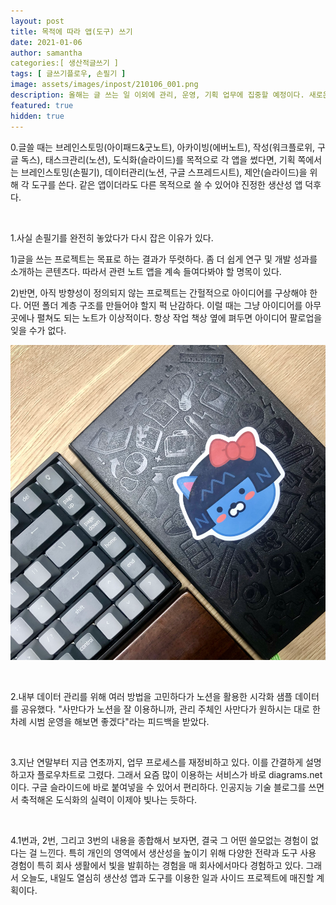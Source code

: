 ```yaml
---
layout: post
title: 목적에 따라 앱(도구) 쓰기
date: 2021-01-06
author: samantha
categories:[ 생산적글쓰기 ]
tags: [ 글쓰기플로우, 손필기 ]
image: assets/images/inpost/210106_001.png
description: 올해는 글 쓰는 일 이외에 관리, 운영, 기획 업무에 집중할 예정이다. 새로운 업무에 대하 프로세스를 짜고 있는데, 이거 왠 걸. 지금까지 쌓아온 생산성 앱 사용 노하우를 10000% 사용하고 있잖아?
featured: true
hidden: true
---
```


0.글쓸 때는 브레인스토밍(아이패드&굿노트), 아카이빙(에버노트), 작성(워크플로위, 구글 독스), 태스크관리(노션), 도식화(슬라이드)를 목적으로 각 앱을 썼다면, 기획 쪽에서는 브레인스토밍(손필기), 데이터관리(노션, 구글 스프레드시트), 제안(슬라이드)을 위해 각 도구를 쓴다. 같은 앱이더라도 다른 목적으로 쓸 수 있어야 진정한 생산성 앱 덕후다. 

<br/>

1.사실 손필기를 완전히 놓았다가 다시 잡은 이유가 있다.

1)글을 쓰는 프로젝트는 목표로 하는 결과가 뚜렷하다. 좀 더 쉽게 연구 및 개발 성과를 소개하는 콘텐츠다. 따라서 관련 노트 앱을 계속 들여다봐야 할 명목이 있다.

2)반면, 아직 방향성이 정의되지 않는 프로젝트는 간헐적으로 아이디어를 구상해야 한다. 어떤 폴더 계층 구조를 만들어야 할지 퍽 난감하다. 이럴 때는 그냥 아이디어를 아무 곳에나 펼쳐도 되는 노트가 이상적이다. 항상 작업 책상 옆에 펴두면 아이디어 팔로업을 잊을 수가 없다.

![001](https://github.com/samantha-writer/blog/blob/master/assets/images/inpost/210106_001.png?raw=true)

<br/>

2.내부 데이터 관리를 위해 여러 방법을 고민하다가 노션을 활용한 시각화 샘플 데이터를 공유했다. "사만다가 노션을 잘 이용하니까, 관리 주체인 사만다가 원하시는 대로 한 차례 시범 운영을 해보면 좋겠다"라는 피드백을 받았다.

<br/>

3.지난 연말부터 지금 연초까지, 업무 프로세스를 재정비하고 있다. 이를 간결하게 설명하고자 플로우차트로 그렸다. 그래서 요즘 많이 이용하는 서비스가 바로 diagrams.net이다. 구글 슬라이드에 바로 붙여넣을 수 있어서 편리하다. 인공지능 기술 블로그를 쓰면서 축적해온 도식화의 실력이 이제야 빛나는 듯하다.

<br/>

4.1번과, 2번, 그리고 3번의 내용을 종합해서 보자면, 결국 그 어떤 쓸모없는 경험이 없다는 걸 느낀다. 특히 개인의 영역에서 생산성을 높이기 위해 다양한 전략과 도구 사용 경험이 특히 회사 생활에서 빛을 발휘하는 경험을 매 회사에서마다 경험하고 있다. 그래서 오늘도, 내일도 열심히 생산성 앱과 도구를 이용한 일과 사이드 프로젝트에 매진할 계획이다.

<br/>

